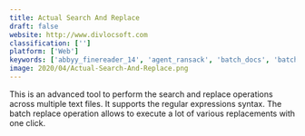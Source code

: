 ```yaml
---
title: Actual Search And Replace
draft: false 
website: http://www.divlocsoft.com
classification: ['']
platform: ['Web']
keywords: ['abbyy_finereader_14', 'agent_ransack', 'batch_docs', 'batch_document_image_replacer', 'batch_file_replace', 'batch_files', 'batch_regex', 'batch_word_replace', 'multi_string_replacer', 'online_string_swap', 'paperport_professional', 'text_workbench', 'textcrawler', 'word_batch_replacer', 'grep', 'grepwin']
image: 2020/04/Actual-Search-And-Replace.png
---
```

This is an advanced tool to perform the search and replace operations across multiple text files. It supports the regular expressions syntax. The batch replace operation allows to execute a lot of various replacements with one click.